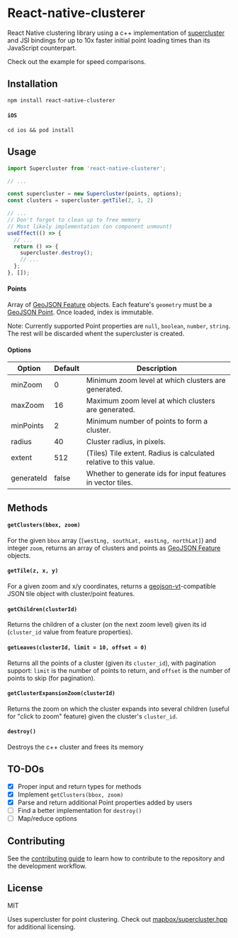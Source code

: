 # React-native-clusterer

React Native clustering library using a c++ implementation of [supercluster](https://github.com/mapbox/supercluster) and JSI bindings for up to 10x faster initial point loading times than its JavaScript counterpart.

Check out the example for speed comparisons.

## Installation

```sh
npm install react-native-clusterer
```

#### `iOS`

```
cd ios && pod install
```

## Usage

```js
import Supercluster from 'react-native-clusterer';

// ...

const supercluster = new Supercluster(points, options);
const clusters = supercluster.getTile(2, 1, 2)

// ...
// Don't forget to clean up to free memory
// Most likely implementation (on component unmount)
useEffect(() => {
  // ...
  return () => {
    supercluster.destroy();
    // ...
  };
}, []);
```

#### Points

Array of [GeoJSON Feature](https://tools.ietf.org/html/rfc7946#section-3.2) objects. Each feature's `geometry` must be a [GeoJSON Point](https://tools.ietf.org/html/rfc7946#section-3.1.2). Once loaded, index is immutable.

Note: Currently supported Point properties are `null`, `boolean`, `number`, `string`. The rest will be discarded whent the supercluster is created.

#### Options

| Option     | Default | Description                                                       |
| ---------- | ------- | ----------------------------------------------------------------- |
| minZoom    | 0       | Minimum zoom level at which clusters are generated.               |
| maxZoom    | 16      | Maximum zoom level at which clusters are generated.               |
| minPoints  | 2       | Minimum number of points to form a cluster.                       |
| radius     | 40      | Cluster radius, in pixels.                                        |
| extent     | 512     | (Tiles) Tile extent. Radius is calculated relative to this value. |
| generateId | false   | Whether to generate ids for input features in vector tiles.       |

## Methods

#### `getClusters(bbox, zoom)`

For the given `bbox` array (`[westLng, southLat, eastLng, northLat]`) and integer `zoom`, returns an array of clusters and points as [GeoJSON Feature](https://tools.ietf.org/html/rfc7946#section-3.2) objects.

#### `getTile(z, x, y)`

For a given zoom and x/y coordinates, returns a [geojson-vt](https://github.com/mapbox/geojson-vt)-compatible JSON tile object with cluster/point features.

#### `getChildren(clusterId)`

Returns the children of a cluster (on the next zoom level) given its id (`cluster_id` value from feature properties).

#### `getLeaves(clusterId, limit = 10, offset = 0)`

Returns all the points of a cluster (given its `cluster_id`), with pagination support:
`limit` is the number of points to return, and `offset` is the number of points to skip (for pagination).

#### `getClusterExpansionZoom(clusterId)`

Returns the zoom on which the cluster expands into several children (useful for "click to zoom" feature) given the cluster's `cluster_id`.

#### `destroy()`

Destroys the c++ cluster and frees its memory

## TO-DOs

- [x] Proper input and return types for methods
- [x] Implement `getClusters(bbox, zoom)`
- [x] Parse and return additional Point properties added by users
- [ ] Find a better implementation for `destroy()`
- [ ] Map/reduce options

## Contributing

See the [contributing guide](CONTRIBUTING.md) to learn how to contribute to the repository and the development workflow.

## License

MIT

Uses supercluster for point clustering. Check out [mapbox/supercluster.hpp](https://github.com/mapbox/supercluster.hpp) for additional licensing.
